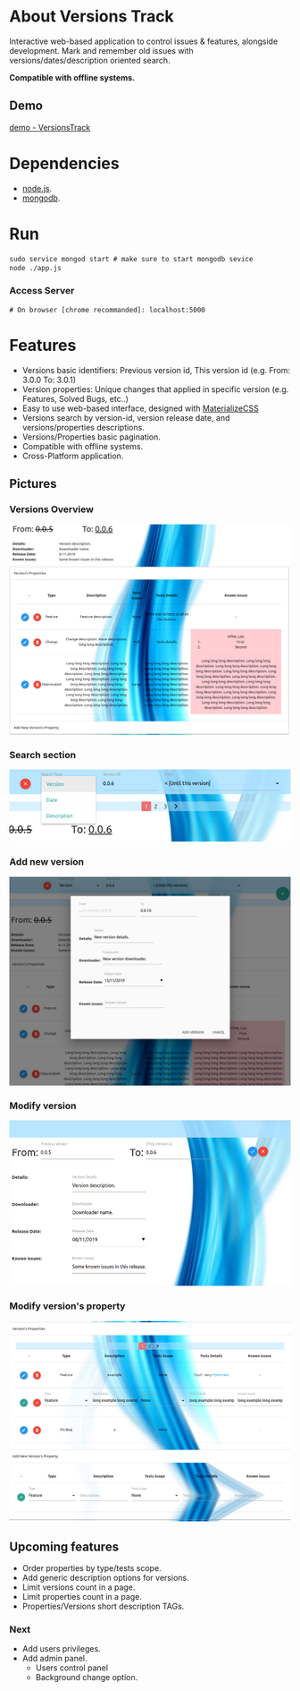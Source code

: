 <!--[![Github All Releases](https://img.shields.io/github/downloads/korelkashri/VersionsTrack/total.svg)]()-->

# About Versions Track
Interactive web-based application to control issues & features, alongside development.
Mark and remember old issues with versions/dates/description oriented search.

**Compatible with offline systems.**

## Demo
[demo - VersionsTrack](https://versions-track.herokuapp.com/)

# Dependencies
* [node.js](https://nodejs.org/en/).
* [mongodb](https://www.mongodb.com/).

# Run
```
sudo service mongod start # make sure to start mongodb sevice
node ./app.js
```

### Access Server
```
# On browser [chrome recommanded]: localhost:5000
```

# Features
* Versions basic identifiers: Previous version id, This version id (e.g. From: 3.0.0 To: 3.0.1)
* Version properties: Unique changes that applied in specific version (e.g. Features, Solved Bugs, etc..)
* Easy to use web-based interface, designed with [MaterializeCSS](https://materializecss.com/)
* Versions search by version-id, version release date, and versions/properties descriptions.
* Versions/Properties basic pagination.
* Compatible with offline systems.
* Cross-Platform application.

## Pictures
### Versions Overview
![Version Overview](./images/VersionsTrack-11.png)

### Search section
![Search section](./images/VersionsTrack-12-Search.png)

### Add new version
![Add new version](./images/VersionsTrack-13-NewVersion.png)

### Modify version
![Modify version](./images/VersionsTrack-14-ModifyVersion.png)

### Modify version's property
![Modify version's property](./images/VersionsTrack-15-ModifyProperty.png)

## Upcoming features
* Order properties by type/tests scope.
* Add generic description options for versions.
* Limit versions count in a page.
* Limit properties count in a page.
* Properties/Versions short description TAGs.

### Next
* Add users privileges.
* Add admin panel.
    * Users control panel
    * Background change option.